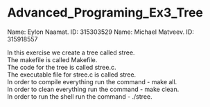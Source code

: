 # Advanced_Programing_Ex3_Tree

Name: Eylon Naamat.
ID: 315303529
Name: Michael Matveev.
ID: 315918557

In this exercise we create a tree called stree. </br>
The makefile is called Makefile.</br>
The code for the tree is called stree.c.</br>
The executable file for stree.c is called stree.</br>
In order to compile everything run the command - make all.</br>
In order to clean everything run the command - make clean.</br>
In order to run the shell run the command - ./stree.